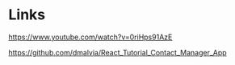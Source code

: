 # Links
https://www.youtube.com/watch?v=0riHps91AzE

https://github.com/dmalvia/React_Tutorial_Contact_Manager_App